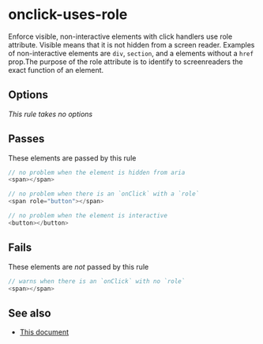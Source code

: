 # onclick-uses-role


Enforce visible, non-interactive elements with click handlers use role
attribute. Visible means that it is not hidden from a screen reader. Examples of
non-interactive elements are `div`, `section`, and a elements without a `href`
prop.The purpose of the role attribute is to identify to screenreaders the exact
function of an element.


## Options

*This rule takes no options*

## Passes

These elements are passed by this rule
```js
// no problem when the element is hidden from aria
<span></span>

// no problem when there is an `onClick` with a `role`
<span role="button"></span>

// no problem when the element is interactive
<button></button>
```

## Fails

These elements are *not* passed by this rule
```js
// warns when there is an `onClick` with no `role`
<span></span>
```

## See also

 - [This document](http://www.w3.org/TR/wai-aria/roles#role_definitions)